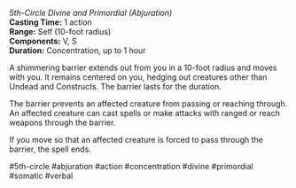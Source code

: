 *5th-Circle Divine and Primordial (Abjuration)*    
**Casting Time:** 1 action    
**Range:** Self (10-foot radius)  
**Components:** V, S  
**Duration:** Concentration, up to 1 hour

A shimmering barrier extends out from you in a 10-foot radius and moves with you. It remains centered on you, hedging out creatures other than Undead and Constructs. The barrier lasts for the duration.

The barrier prevents an affected creature from passing or reaching through. An affected creature can cast spells or make attacks with ranged or reach weapons through the barrier.

If you move so that an affected creature is forced to pass through the barrier, the spell ends.

#5th-circle #abjuration #action #concentration #divine #primordial #somatic #verbal
